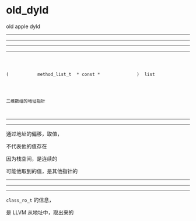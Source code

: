 # old_dyld
old apple dyld




<hr>


<hr>



<hr>



<hr>



```



(           method_list_t  * const *              )  list




二维数组的地址指针



```

<hr>



<hr>



通过地址的偏移，取值，

不代表他的值存在


因为栈空间，是连续的


可能他取到的值，是其他指针的




<hr>


<hr>



<hr>




`class_ro_t` 的信息，


是 LLVM 从地址中，取出来的
